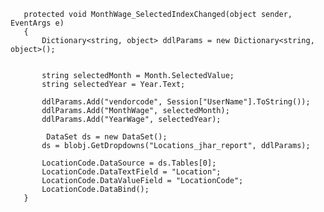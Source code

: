        protected void MonthWage_SelectedIndexChanged(object sender, EventArgs e)
       {
           Dictionary<string, object> ddlParams = new Dictionary<string, object>();

     
           string selectedMonth = Month.SelectedValue;
           string selectedYear = Year.Text;

           ddlParams.Add("vendorcode", Session["UserName"].ToString());
           ddlParams.Add("MonthWage", selectedMonth);
           ddlParams.Add("YearWage", selectedYear);
                   
            DataSet ds = new DataSet();
           ds = blobj.GetDropdowns("Locations_jhar_report", ddlParams);

           LocationCode.DataSource = ds.Tables[0];
           LocationCode.DataTextField = "Location";       
           LocationCode.DataValueField = "LocationCode";  
           LocationCode.DataBind();
       }
